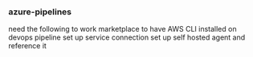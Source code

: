 ### azure-pipelines
need the following to work
marketplace to have AWS CLI installed on devops pipeline
set up service connection
set up self hosted agent and reference it 